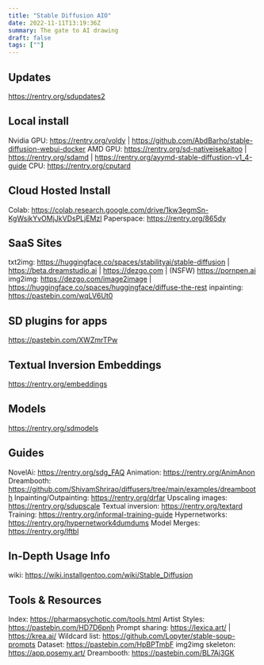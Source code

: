 ```yaml
---
title: "Stable Diffusion AIO"
date: 2022-11-11T13:19:36Z
summary: The gate to AI drawing
draft: false
tags: [""]
---
```


## Updates
https://rentry.org/sdupdates2

## Local install
Nvidia GPU: https://rentry.org/voldy | https://github.com/AbdBarho/stable-diffusion-webui-docker
AMD GPU: https://rentry.org/sd-nativeisekaitoo | https://rentry.org/sdamd | https://rentry.org/ayymd-stable-diffustion-v1_4-guide
CPU: https://rentry.org/cputard

## Cloud Hosted Install
Colab: https://colab.research.google.com/drive/1kw3egmSn-KgWsikYvOMjJkVDsPLjEMzl
Paperspace: https://rentry.org/865dy

## SaaS Sites
txt2img: https://huggingface.co/spaces/stabilityai/stable-diffusion | https://beta.dreamstudio.ai | https://dezgo.com | (NSFW) https://pornpen.ai
img2img: https://dezgo.com/image2image | https://huggingface.co/spaces/huggingface/diffuse-the-rest
inpainting: https://pastebin.com/wqLV6Ut0

## SD plugins for apps
https://pastebin.com/XWZmrTPw

## Textual Inversion Embeddings
https://rentry.org/embeddings

## Models
https://rentry.org/sdmodels

## Guides
NovelAi: https://rentry.org/sdg_FAQ
Animation: https://rentry.org/AnimAnon
Dreambooth: https://github.com/ShivamShrirao/diffusers/tree/main/examples/dreambooth
Inpainting/Outpainting: https://rentry.org/drfar
Upscaling images: https://rentry.org/sdupscale
Textual inversion: https://rentry.org/textard
Training: https://rentry.org/informal-training-guide
Hypernetworks: https://rentry.org/hypernetwork4dumdums
Model Merges: https://rentry.org/lftbl

## In-Depth Usage Info
wiki: https://wiki.installgentoo.com/wiki/Stable_Diffusion

## Tools & Resources
Index: https://pharmapsychotic.com/tools.html
Artist Styles: https://pastebin.com/HD7D6pnh
Prompt sharing: https://lexica.art/ | https://krea.ai/
Wildcard list: https://github.com/Lopyter/stable-soup-prompts
Dataset: https://pastebin.com/HpBPTmbF
img2img skeleton: https://app.posemy.art/
Dreambooth: https://pastebin.com/BL7Aj3GK
